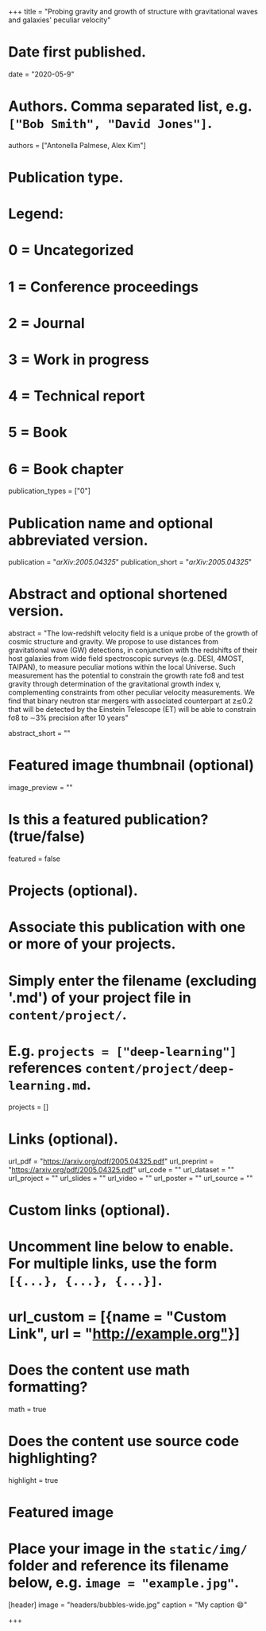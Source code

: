 +++
title = "Probing gravity and growth of structure with gravitational waves and galaxies' peculiar velocity"

# Date first published.
date = "2020-05-9"

# Authors. Comma separated list, e.g. `["Bob Smith", "David Jones"]`.
authors = ["Antonella Palmese, Alex Kim"]

# Publication type.
# Legend:
# 0 = Uncategorized
# 1 = Conference proceedings
# 2 = Journal
# 3 = Work in progress
# 4 = Technical report
# 5 = Book
# 6 = Book chapter
publication_types = ["0"]

# Publication name and optional abbreviated version.
publication = "*arXiv:2005.04325*"
publication_short = "*arXiv:2005.04325*"

# Abstract and optional shortened version.
abstract = "The low-redshift velocity field is a unique probe of the growth of cosmic structure and gravity. We propose to use distances from gravitational wave (GW) detections, in conjunction with the redshifts of their host galaxies from wide field spectroscopic surveys (e.g. DESI, 4MOST, TAIPAN), to measure peculiar motions within the local Universe. Such measurement has the potential to constrain the growth rate fσ8 and test gravity through determination of the gravitational growth index γ, complementing constraints from other peculiar velocity measurements. We find that binary neutron star mergers with associated counterpart at z≲0.2 that will be detected by the Einstein Telescope (ET) will be able to constrain fσ8 to ∼3% precision after 10 years"
 <!-- of operations when combined with galaxy overdensities from DESI and TAIPAN. If a larger network of third generation GW detectors is available (e.g. including the Cosmic Explorer), the same constraints can be reached over a shorter timescale (∼5 years for a 3 detectors network). The same events (plus information from their hosts' redshifts) can constrain γ to σγ≲0.04. This constraint is precise enough to discern General Relativity from other popular gravity models at 3σ. This constraint is improved to σγ∼0.02−0.03 when combined with galaxy overdensities. The potential of combining galaxies' peculiar velocities with gravitational wave detections for cosmology highlights the need for extensive optical to near--infrared follow--up of nearby gravitational wave events, or exquisite GW localization, in the next decade." -->
abstract_short = ""

# Featured image thumbnail (optional)
image_preview = ""

# Is this a featured publication? (true/false)
featured = false

# Projects (optional).
#   Associate this publication with one or more of your projects.
#   Simply enter the filename (excluding '.md') of your project file in `content/project/`.
#   E.g. `projects = ["deep-learning"]` references `content/project/deep-learning.md`.
projects = []

# Links (optional).
url_pdf = "https://arxiv.org/pdf/2005.04325.pdf"
url_preprint = "https://arxiv.org/pdf/2005.04325.pdf"
url_code = ""
url_dataset = ""
url_project = ""
url_slides = ""
url_video = ""
url_poster = ""
url_source = ""

# Custom links (optional).
#   Uncomment line below to enable. For multiple links, use the form `[{...}, {...}, {...}]`.
# url_custom = [{name = "Custom Link", url = "http://example.org"}]

# Does the content use math formatting?
math = true

# Does the content use source code highlighting?
highlight = true

# Featured image
# Place your image in the `static/img/` folder and reference its filename below, e.g. `image = "example.jpg"`.
[header]
image = "headers/bubbles-wide.jpg"
caption = "My caption 😄"

+++